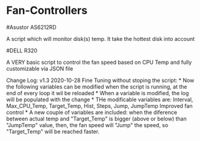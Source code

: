# Fan-Controllers
#Asustor AS6212RD

A script which will monitor disk(s) temp. It take the hottest disk into account

#DELL R320

A VERY basic script to control the fan speed based on CPU Temp and fully customizable via JSON file

Change Log:
    v1.3    2020-10-28
            Fine Tuning without stoping the script:
            *   Now the following variables can be modified when the script is running, at the end of every loop it wil be reloaded
            *   When a variable is modified, the log will be populated with the change
            *   THe modificable variables are: Interval, Max_CPU_Temp, Target_Temp, Hist, Steps, Jump, JumpTemp
            Improved fan control
            *   A new couple of variables are included: when the diference between actual temp and "Target_Temp" is bigger (above or below) than "JumpTemp" value, then, the fan speed will "Jump" the speed, so "Target_Temp" will be reached faster.
